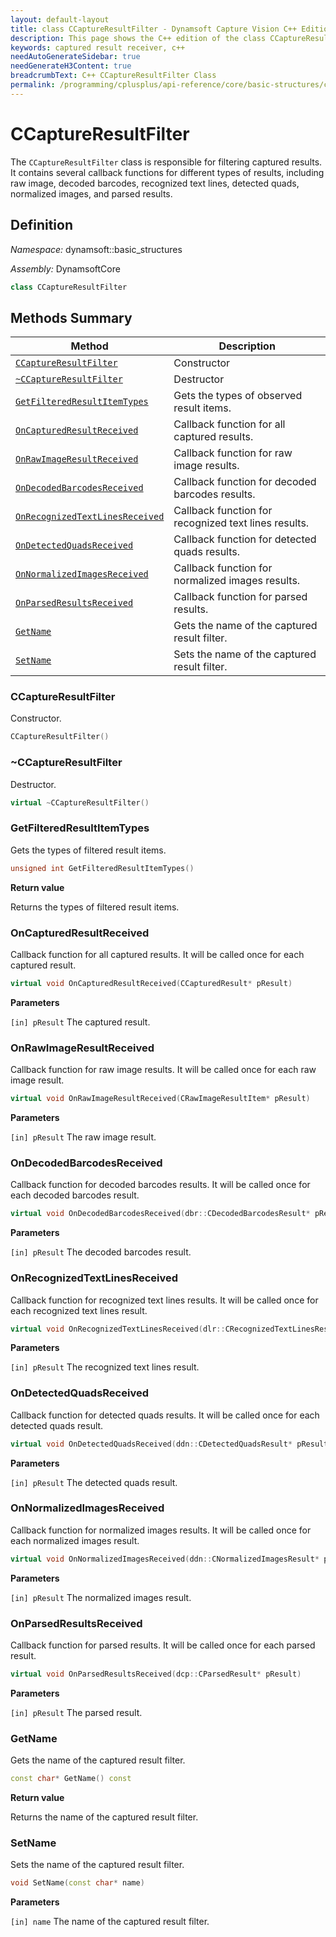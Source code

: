 ```yaml
---
layout: default-layout
title: class CCaptureResultFilter - Dynamsoft Capture Vision C++ Edition API Reference
description: This page shows the C++ edition of the class CCaptureResultFilter in Core Module.
keywords: captured result receiver, c++
needAutoGenerateSidebar: true
needGenerateH3Content: true
breadcrumbText: C++ CCaptureResultFilter Class
permalink: /programming/cplusplus/api-reference/core/basic-structures/captured-result-filter.html
---
```


# CCaptureResultFilter

The `CCaptureResultFilter` class is responsible for filtering captured results. It contains several callback functions for different types of results, including raw image, decoded barcodes, recognized text lines, detected quads, normalized images, and parsed results.

## Definition

*Namespace:* dynamsoft::basic_structures

*Assembly:* DynamsoftCore

```cpp
class CCaptureResultFilter 
```

## Methods Summary

| Method                                                            | Description                                          |
| ----------------------------------------------------------------- | ---------------------------------------------------- |
| [`CCaptureResultFilter`](#ccaptureresultfilter)               | Constructor                                          |
| [`~CCaptureResultFilter`](#ccaptureresultfilter)              | Destructor                                           |
| [`GetFilteredResultItemTypes`](#getfilteredresultitemtypes)       | Gets the types of observed result items.             |
| [`OnCapturedResultReceived`](#oncapturedresultreceived)           | Callback function for all captured results.          |
| [`OnRawImageResultReceived`](#onrawimageresultreceived)           | Callback function for raw image results.             |
| [`OnDecodedBarcodesReceived`](#ondecodedbarcodesreceived)         | Callback function for decoded barcodes results.      |
| [`OnRecognizedTextLinesReceived`](#onrecognizedtextlinesreceived) | Callback function for recognized text lines results. |
| [`OnDetectedQuadsReceived`](#ondetectedquadsreceived)             | Callback function for detected quads results.        |
| [`OnNormalizedImagesReceived`](#onnormalizedimagesreceived)       | Callback function for normalized images results.     |
| [`OnParsedResultsReceived`](#onparsedresultsreceived)             | Callback function for parsed results.                |
| [`GetName`](#getname)       | Gets the name of the captured result filter.                                             |
| [`SetName`](#setname)       | Sets the name of the captured result filter.                                             |

### CCaptureResultFilter

Constructor.

```cpp
CCaptureResultFilter()
```

### ~CCaptureResultFilter

Destructor.

```cpp
virtual ~CCaptureResultFilter()
```

### GetFilteredResultItemTypes

Gets the types of filtered result items.

```cpp
unsigned int GetFilteredResultItemTypes()
```

**Return value**

Returns the types of filtered result items.

### OnCapturedResultReceived

Callback function for all captured results. It will be called once for each captured result.

```cpp
virtual void OnCapturedResultReceived(CCapturedResult* pResult)
```

**Parameters**

`[in] pResult` The captured result.

### OnRawImageResultReceived

Callback function for raw image results. It will be called once for each raw image result.

```cpp
virtual void OnRawImageResultReceived(CRawImageResultItem* pResult)
```

**Parameters**

`[in] pResult` The raw image result.

### OnDecodedBarcodesReceived

Callback function for decoded barcodes results. It will be called once for each decoded barcodes result.

```cpp
virtual void OnDecodedBarcodesReceived(dbr::CDecodedBarcodesResult* pResult)
```

**Parameters**

`[in] pResult` The decoded barcodes result.

### OnRecognizedTextLinesReceived

Callback function for recognized text lines results. It will be called once for each recognized text lines result.

```cpp
virtual void OnRecognizedTextLinesReceived(dlr::CRecognizedTextLinesResult* pResult)
```

**Parameters**

`[in] pResult` The recognized text lines result.

### OnDetectedQuadsReceived

Callback function for detected quads results. It will be called once for each detected quads result.

```cpp
virtual void OnDetectedQuadsReceived(ddn::CDetectedQuadsResult* pResult)
```

**Parameters**

`[in] pResult` The detected quads result.

### OnNormalizedImagesReceived

Callback function for normalized images results. It will be called once for each normalized images result.

```cpp
virtual void OnNormalizedImagesReceived(ddn::CNormalizedImagesResult* pResult)
```

**Parameters**

`[in] pResult` The normalized images result.

### OnParsedResultsReceived

Callback function for parsed results. It will be called once for each parsed result.

```cpp
virtual void OnParsedResultsReceived(dcp::CParsedResult* pResult)
```

**Parameters**

`[in] pResult` The parsed result.

### GetName

Gets the name of the captured result filter.  

```cpp
const char* GetName() const
```

**Return value**

Returns the name of the captured result filter.  

### SetName

Sets the name of the captured result filter.  

```cpp
void SetName(const char* name)
```

**Parameters**

`[in] name` The name of the captured result filter.
